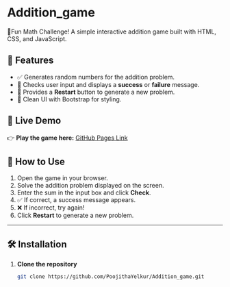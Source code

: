 # Addition_game
🧮Fun Math Challenge! A simple interactive addition game built with HTML, CSS, and JavaScript.


## 🎯 Features
- ✅ Generates random numbers for the addition problem.
- 🎯 Checks user input and displays a **success** or **failure** message.
- 🔄 Provides a **Restart** button to generate a new problem.
- 🎨 Clean UI with Bootstrap for styling.

## 📌 Live Demo
👉 **Play the game here:** [GitHub Pages Link](https://PoojithaYelkur.github.io/Addition_game/)  


## 🚀 How to Use
1. Open the game in your browser.
2. Solve the addition problem displayed on the screen.
3. Enter the sum in the input box and click **Check**.
4. ✅ If correct, a success message appears.
5. ❌ If incorrect, try again!
6. Click **Restart** to generate a new problem.

---

## 🛠️ Installation
1. **Clone the repository**  
   ```bash
   git clone https://github.com/PoojithaYelkur/Addition_game.git
